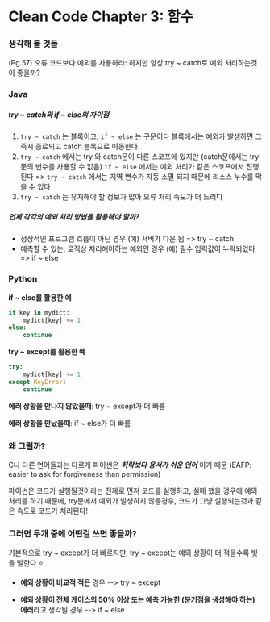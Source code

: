 # Clean Code Chapter 3: 함수

### 생각해 볼 것들

(Pg.57) 오류 코드보다 예외를 사용하라: 하지만 항상 try ~ catch로 예외 처리하는것이 좋을까?

### Java

##### try ~ catch와 if ~ else의 차이점

1. `try ~ catch` 는 블록이고, `if ~ else` 는 구문이다
   블록에서는 예외가 발생하면 그 즉시 종료되고 catch 블록으로 이동한다.
2. `try ~ catch` 에서는 try 와 catch문이 다른 스코프에 있지만 (catch문에서는 try문의 변수를 사용할 수 없음)
   `if ~ else` 에서는 예외 처리가 같은 스코프에서 진행된다
   => `try ~ catch` 에서는 지역 변수가 자동 소멸 되지 때문에 리소스 누수를 막을 수 있다
3.  `try ~ catch` 는 유지해야 할 정보가 많아 오류 처리 속도가 더 느리다

##### 언제 각각의 예외 처리 방법을 활용해야 할까?

- 정상적인 프로그램 흐름이 아닌 경우 (예) 서버가 다운 됨 => try ~ catch
- 예측할 수 있는, 로직상 처리해야하는 예외인 경우 (예) 필수 입력값이 누락되었다 => if ~ else





### Python

**if ~ else를 활용한 예**

```python
if key in mydict:
    mydict[key] += 1
else:
    continue
```

**try ~ except를 활용한 예**

```python
try:
    mydict[key] += 1
except KeyError:
    continue
```

**에러 상황을 만나지 않았을때**: try ~ except가 더 빠름

**에러 상황을 만났을때**: if ~ else가 더 빠름

### 왜 그럴까?

C나 다른 언어들과는 다르게 파이썬은 ***허락보다 용서가 쉬운 언어*** 이기 때문 (EAFP: easier to ask for forgiveness than permission)

파이썬은 코드가 실행될것이라는 전제로 먼저 코드를 실행하고, 실패 했을 경우에 예외처리를 하기 때문에, try문에서 예외가 발생하지 않을경우, 코드가 그냥 실행되는것과 같은 속도로 코드가 처리된다!

### 그러면 두개 중에 어떤걸 쓰면 좋을까?

기본적으로 try ~ except가 더 빠르지만, try ~ except는 예외 상황이 더 적을수록 빛을 발한다 :star:

- **예외 상황이 비교적 적은** 경우 --> try ~ except

- **예외 상황이 전체 케이스의 50% 이상 또는 예측 가능한 (분기점을 생성해야 하는) 에러**라고 생각될 경우 --> if ~ else